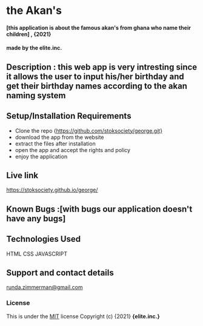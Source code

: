 # the Akan's
#### [this application is about the famous  akan's from ghana who name their children] , {2021}
####  made by the elite.inc.
## Description : this web app is very intresting since it allows the user to input his/her birthday and get their birthday names according to the akan naming system
## Setup/Installation Requirements
* Clone the repo {https://github.com/stoksociety/george.git}
* download the app from the website
* extract the files after installation
* open the app and accept the rights and policy
* enjoy the application

## Live link
https://stoksociety.github.io/george/
## Known Bugs :[with bugs our application doesn't have any bugs]
## Technologies Used
HTML
CSS
JAVASCRIPT
## Support and contact details
runda.zimmerman@gmail.com
### License
This is under the [MIT](LICENSE) license
Copyright (c) {2021} **{elite.inc.}**
